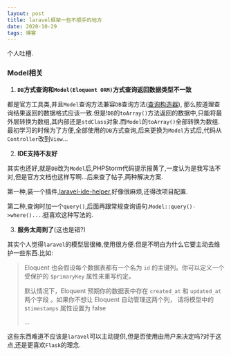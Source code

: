 ```yaml
---
layout: post
title: laravel框架一些不顺手的地方
date: 2020-10-29
tags: 博客   
---
```


个人吐槽.

### Model相关

1. **`DB`方式查询和`Model(Eloquent ORM)`方式查询返回数据类型不一致**

都是官方工具类,并且`Model`查询方法兼容`DB`查询方法([查询构造器](https://learnku.com/docs/laravel/8.x/queries/9401)),
那么按道理查询结果返回的数据格式应该一致.但是!`DB`的`toArray()`方法返回的数据中,只能将最外层转换为数组,其内部还是`stdClass`对象.而`Model`的`toArray()`全部转换为数组.
最初学习的时候为了方便,全部使用的`DB`方式查询,后来更换为`Model`方式后,代码从`Controller`改到`View`...

2. **IDE支持不友好**

其实也还好,就是`DB`改为`Model`后,PHPStorm代码提示报黄了,一度认为是我写法不对,但是官方文档也这样写啊...后来查了帖子,两种解决方案.

第一种,装一个插件,[laravel-ide-helper](https://github.com/barryvdh/laravel-ide-helper),好像很麻烦,还得改项目配置.

第二种,查询时加一个`query()`,后面再跟常规查询语句.`Model::query()->where()...`.挺喜欢这种写法的.

3. **服务太周到了**(这也是错?)

其实个人觉得`laravel`的模型层很棒,使用很方便.但是不明白为什么它要主动去维护一些东西.比如:

> Eloquent 也会假设每个数据表都有一个名为 `id` 的主键列。你可以定义一个受保护的 `$primaryKey` 属性来重写约定。
>
> 默认情况下，Eloquent 预期你的数据表中存在 `created_at` 和 `updated_at` 两个字段 。如果你不想让 Eloquent 自动管理这两个列， 请将模型中的 `$timestamps` 属性设置为 false
>
> ...

这些东西难道不应该是`laravel`可以主动提供,但是否使用由用户来决定吗?对于这点,还是更喜欢`Flask`的理念.


